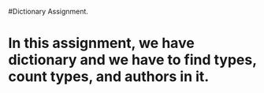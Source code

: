 #Dictionary Assignment.
# In this assignment, we have dictionary and we have to find types, count types, and authors in it.